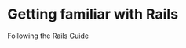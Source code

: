 # Getting familiar with Rails
Following the Rails [Guide](https://www.railstutorial.org/book/beginning)
